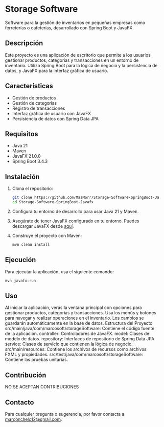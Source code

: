 # Storage Software

Software para la gestión de inventarios en pequeñas empresas como ferreterías o cafeterías, desarrollado con Spring Boot y JavaFX.

## Descripción

Este proyecto es una aplicación de escritorio que permite a los usuarios gestionar productos, categorías y transacciones en un entorno de inventario. Utiliza Spring Boot para la lógica de negocio y la persistencia de datos, y JavaFX para la interfaz gráfica de usuario.

## Características

- Gestión de productos
- Gestión de categorías
- Registro de transacciones
- Interfaz gráfica de usuario con JavaFX
- Persistencia de datos con Spring Data JPA

## Requisitos

- Java 21
- Maven
- JavaFX 21.0.0
- Spring Boot 3.4.3

## Instalación

1. Clona el repositorio:

    ```bash
    git clone https://github.com/MazMorr/Storage-Software-SpringBoot-Javafx.git
    cd Storage-Software-SpringBoot-Javafx
    ```

2. Configura tu entorno de desarrollo para usar Java 21 y Maven.

3. Asegúrate de tener JavaFX configurado en tu entorno. Puedes descargar JavaFX desde [aquí](https://gluonhq.com/products/javafx/).

4. Construye el proyecto con Maven:

    ```bash
    mvn clean install
    ```

## Ejecución

Para ejecutar la aplicación, usa el siguiente comando:

```bash
mvn javafx:run
```
## Uso
Al iniciar la aplicación, verás la ventana principal con opciones para gestionar productos, categorías y transacciones.
Usa los menús y botones para navegar y realizar operaciones en el inventario.
Los cambios se guardarán automáticamente en la base de datos.
Estructura del Proyecto
src/main/java/com/marcosoft/storageSoftware: Contiene el código fuente de la aplicación.
controller: Controladores de JavaFX.
model: Clases de modelo de datos.
repository: Interfaces de repositorio de Spring Data JPA.
service: Clases de servicio que contienen la lógica de negocio.
src/main/resources: Contiene los archivos de recursos como archivos FXML y propiedades.
src/test/java/com/marcosoft/storageSoftware: Contiene las pruebas unitarias.

## Contribución
NO SE ACEPTAN CONTRIBUCIONES

## Contacto
Para cualquier pregunta o sugerencia, por favor contacta a marconchelo12@gmail.com.

